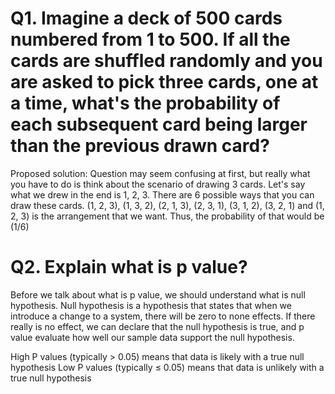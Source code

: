 # Q1. Imagine a deck of 500 cards numbered from 1 to 500. If all the cards are shuffled randomly and you are asked to pick three cards, one at a time, what's the probability of each subsequent card being larger than the previous drawn card?


Proposed solution: Question may seem confusing at first, but really what you have to do is think about the scenario of drawing 3 cards.
Let's say what we drew in the end is 1, 2, 3. There are 6 possible ways that you can draw these cards. (1, 2, 3), (1, 3, 2), (2, 1, 3),
(2, 3, 1), (3, 1, 2), (3, 2, 1) and (1, 2, 3) is the arrangement that we want. Thus, the probability of that would be (1/6)

# Q2. Explain what is p value?
Before we talk about what is p value, we should understand what is null hypothesis. Null hypothesis is a hypothesis that states that when we
introduce a change to a system, there will be zero to none effects. If there really is no effect, we can declare that the null 
hypothesis is true, and p value evaluate how well our sample data support the null hypothesis.

High P values (typically > 0.05) means that data is likely with a true null hypothesis
Low P values (typically ≤ 0.05) means that data is unlikely with a true null hypothesis





